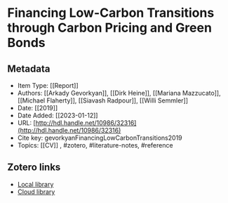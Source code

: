 # Financing Low-Carbon Transitions through Carbon Pricing and Green Bonds

## Metadata

* Item Type: [[Report]]
* Authors: [[Arkady Gevorkyan]], [[Dirk Heine]], [[Mariana Mazzucato]], [[Michael Flaherty]], [[Siavash Radpour]], [[Willi Semmler]]
* Date: [[2019]]
* Date Added: [[2023-01-12]]
* URL: [http://hdl.handle.net/10986/32316](http://hdl.handle.net/10986/32316)
* Cite key: gevorkyanFinancingLowCarbonTransitions2019
* Topics: [[CV]]
, #zotero, #literature-notes, #reference


##  Zotero links
* [Local library](zotero://select/items/1_XKPBXZNI)
* [Cloud library](http://zotero.org/users/10903504/items/XKPBXZNI)

